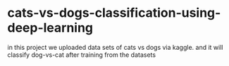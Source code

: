 # cats-vs-dogs-classification-using-deep-learning
in this project we uploaded data sets of cats vs dogs via kaggle. and it will classify dog-vs-cat after training from the datasets
